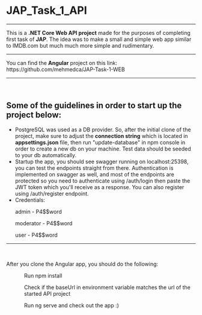 # JAP_Task_1_API
<hr>
<p>This is a <b>.NET Core Web API project</b> made for the purposes of completing first task of <b>JAP</b>. The idea was to make a small and simple web app similar to IMDB.com but much much more simple and rudimentary. </p>
<hr>
<p>You can find the <b>Angular</b> project on this link: https://github.com/mehmedca/JAP-Task-1-WEB</p>
<hr>
<br>
<h2>Some of the guidelines in order to start up the project below:</h2>
<ul> 
    <li>
        PostgreSQL was used as a DB provider. So, after the initial clone of the project, make sure to adjust the <b>connection string</b> which is located in <b>appsettings.json</b> file, then run  <span syle="font-weight: 600; color: #84a0b8">"update-database"</span> in npm console in order to create a new db on your machine. Test data should be seeded to your db automatically.
    </li>
    <li>
        Startup the app, you should see swagger running on localhost:25398, you can test the endpoints straight from there. Authentication is implemented on swagger as well, and most of the endpoints are protected so you need to authenticate using /auth/login then paste the JWT token which you'll receive as a response. You can also register using /auth/register endpoint.
    </li>
    <li>
        Credentials: 
        <br>
        <p> <span syle="font-weight: 600; color: #84a0b8">admin</span> -  <span syle="font-weight: 600; color: #84a0b8">P4$$word</span</p>
        <p>moderator - P4$$word</p>
        <p>user - P4$$word</p>
    </li>
</ul>

<hr>
<br>
<p>After you clone the Angular app, you should do the following:</p>
<ul>
    <ol>
        Run <span syle="font-weight: 600; color: #84a0b8">npm install</span>
    </ol>
    <ol>
        Check if the baseUrl in environment variable matches the url of the started API project
    </ol>
    <ol>
        Run  <span syle="font-weight: 600; color: #84a0b8">ng serve</span> and check out the app :)
    </ol>
</ul>
